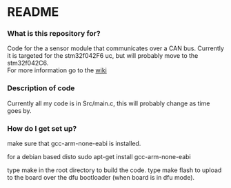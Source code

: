# README #


### What is this repository for? ###

Code for the a sensor module that communicates over a CAN bus. 
Currently it is targeted for the stm32f042F6 uc, but will probably move to the stm32f042C6. <br />
For more information go to the [wiki](./wiki/Home.md)

### Description of code ###

Currently all my code is in Src/main.c, this will probably change as time goes by.

### How do I get set up? ###

make sure that gcc-arm-none-eabi is installed.

for a debian based disto
sudo apt-get install gcc-arm-none-eabi

type make in the root directory to build the code.
type make flash to upload to the board over the dfu bootloader (when board is in dfu mode).
